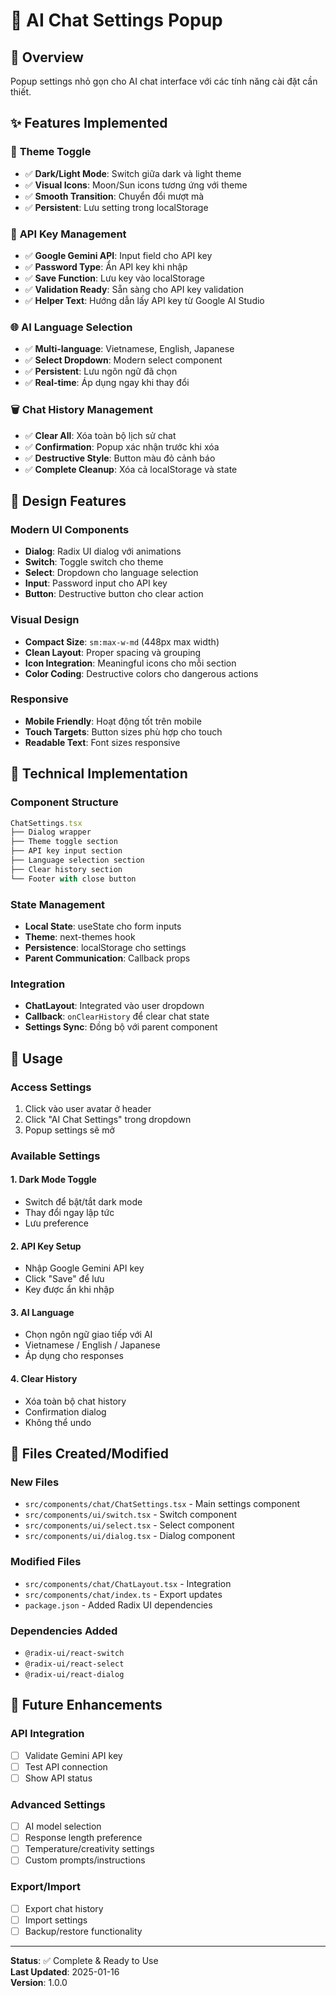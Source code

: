 # 🔧 AI Chat Settings Popup

## 🎯 Overview

Popup settings nhỏ gọn cho AI chat interface với các tính năng cài đặt cần thiết.

## ✨ Features Implemented

### 🎨 **Theme Toggle**
- ✅ **Dark/Light Mode**: Switch giữa dark và light theme
- ✅ **Visual Icons**: Moon/Sun icons tương ứng với theme
- ✅ **Smooth Transition**: Chuyển đổi mượt mà
- ✅ **Persistent**: Lưu setting trong localStorage

### 🔑 **API Key Management**
- ✅ **Google Gemini API**: Input field cho API key
- ✅ **Password Type**: Ẩn API key khi nhập
- ✅ **Save Function**: Lưu key vào localStorage
- ✅ **Validation Ready**: Sẵn sàng cho API key validation
- ✅ **Helper Text**: Hướng dẫn lấy API key từ Google AI Studio

### 🌐 **AI Language Selection**
- ✅ **Multi-language**: Vietnamese, English, Japanese
- ✅ **Select Dropdown**: Modern select component
- ✅ **Persistent**: Lưu ngôn ngữ đã chọn
- ✅ **Real-time**: Áp dụng ngay khi thay đổi

### 🗑️ **Chat History Management**
- ✅ **Clear All**: Xóa toàn bộ lịch sử chat
- ✅ **Confirmation**: Popup xác nhận trước khi xóa
- ✅ **Destructive Style**: Button màu đỏ cảnh báo
- ✅ **Complete Cleanup**: Xóa cả localStorage và state

## 🎨 Design Features

### **Modern UI Components**
- **Dialog**: Radix UI dialog với animations
- **Switch**: Toggle switch cho theme
- **Select**: Dropdown cho language selection
- **Input**: Password input cho API key
- **Button**: Destructive button cho clear action

### **Visual Design**
- **Compact Size**: `sm:max-w-md` (448px max width)
- **Clean Layout**: Proper spacing và grouping
- **Icon Integration**: Meaningful icons cho mỗi section
- **Color Coding**: Destructive colors cho dangerous actions

### **Responsive**
- **Mobile Friendly**: Hoạt động tốt trên mobile
- **Touch Targets**: Button sizes phù hợp cho touch
- **Readable Text**: Font sizes responsive

## 🔧 Technical Implementation

### **Component Structure**
```typescript
ChatSettings.tsx
├── Dialog wrapper
├── Theme toggle section
├── API key input section
├── Language selection section
├── Clear history section
└── Footer with close button
```

### **State Management**
- **Local State**: useState cho form inputs
- **Theme**: next-themes hook
- **Persistence**: localStorage cho settings
- **Parent Communication**: Callback props

### **Integration**
- **ChatLayout**: Integrated vào user dropdown
- **Callback**: `onClearHistory` để clear chat state
- **Settings Sync**: Đồng bộ với parent component

## 🚀 Usage

### **Access Settings**
1. Click vào user avatar ở header
2. Click "AI Chat Settings" trong dropdown
3. Popup settings sẽ mở

### **Available Settings**

#### **1. Dark Mode Toggle**
- Switch để bật/tắt dark mode
- Thay đổi ngay lập tức
- Lưu preference

#### **2. API Key Setup**
- Nhập Google Gemini API key
- Click "Save" để lưu
- Key được ẩn khi nhập

#### **3. AI Language**
- Chọn ngôn ngữ giao tiếp với AI
- Vietnamese / English / Japanese
- Áp dụng cho responses

#### **4. Clear History**
- Xóa toàn bộ chat history
- Confirmation dialog
- Không thể undo

## 📁 Files Created/Modified

### **New Files**
- `src/components/chat/ChatSettings.tsx` - Main settings component
- `src/components/ui/switch.tsx` - Switch component
- `src/components/ui/select.tsx` - Select component  
- `src/components/ui/dialog.tsx` - Dialog component

### **Modified Files**
- `src/components/chat/ChatLayout.tsx` - Integration
- `src/components/chat/index.ts` - Export updates
- `package.json` - Added Radix UI dependencies

### **Dependencies Added**
- `@radix-ui/react-switch`
- `@radix-ui/react-select`
- `@radix-ui/react-dialog`

## 🎯 Future Enhancements

### **API Integration**
- [ ] Validate Gemini API key
- [ ] Test API connection
- [ ] Show API status

### **Advanced Settings**
- [ ] AI model selection
- [ ] Response length preference
- [ ] Temperature/creativity settings
- [ ] Custom prompts/instructions

### **Export/Import**
- [ ] Export chat history
- [ ] Import settings
- [ ] Backup/restore functionality

---

**Status**: ✅ Complete & Ready to Use  
**Last Updated**: 2025-01-16  
**Version**: 1.0.0
